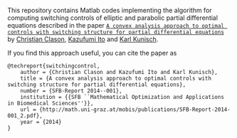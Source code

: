 This repository contains Matlab codes implementing the algorithm for computing switching controls of elliptic and parabolic partial differential equations described in the paper [``A convex analysis approach to optimal controls with switching structure for partial differential equations``](https://www.uni-due.de/~adf040p/preprints/SwitchingControl.pdf) by [Christian Clason](http://udue.de/clason), [Kazufumi Ito](http://www4.ncsu.edu/~kito/) and [Karl Kunisch](http://math.uni-graz.at/kunisch). 

If you find this approach useful, you can cite the paper as

    @techreport{switchingcontrol,
        author = {Christian Clason and Kazufumi Ito and Karl Kunisch},
        title = {A convex analysis approach to optimal controls with switching structure for partial differential equations},
        number = {SFB-Report 2014--001},
        institution = {{SFB ``Mathematical Optimization and Applications in Biomedical Sciences''}},
        url = {http://math.uni-graz.at/mobis/publications/SFB-Report-2014-001_2.pdf},
        year = {2014}
    }
